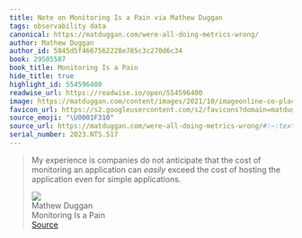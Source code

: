 ```yaml
---
title: Note on Monitoring Is a Pain via Mathew Duggan
tags: observability data
canonical: https://matduggan.com/were-all-doing-metrics-wrong/
author: Mathew Duggan
author_id: 5845d5f4667562228e785c3c270d6c34
book: 29505587
book_title: Monitoring Is a Pain
hide_title: true
highlight_id: 554596400
readwise_url: https://readwise.io/open/554596400
image: https://matduggan.com/content/images/2021/10/imageonline-co-placeholder-image.jpg
favicon_url: https://s2.googleusercontent.com/s2/favicons?domain=matduggan.com
source_emoji: "\U0001F310"
source_url: https://matduggan.com/were-all-doing-metrics-wrong/#:~:text=My%20experience%20is,for%20simple%20applications.
serial_number: 2023.NTS.517
---
```

> My experience is companies do not anticipate that the cost of monitoring an application can *easily* exceed the cost of hosting the application even for simple applications.
> <div class="quoteback-footer"><div class="quoteback-avatar"><img class="mini-favicon" src="https://s2.googleusercontent.com/s2/favicons?domain=matduggan.com"></div><div class="quoteback-metadata"><div class="metadata-inner"><span style="display:none">FROM:</span><div aria-label="Mathew Duggan" class="quoteback-author"> Mathew Duggan</div><div aria-label="Monitoring Is a Pain" class="quoteback-title"> Monitoring Is a Pain</div></div></div><div class="quoteback-backlink"><a target="_blank" aria-label="go to the full text of this quotation" rel="noopener" href="https://matduggan.com/were-all-doing-metrics-wrong/#:~:text=My%20experience%20is,for%20simple%20applications." class="quoteback-arrow"> Source</a></div></div>